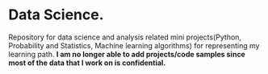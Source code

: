 # Data Science. 



Repository for data science and analysis related mini projects(Python, Probability and Statistics, Machine learning algorithms) for  representing my learning path. 
**I am no longer able to add projects/code samples since most of the data that I work on is confidential.**
